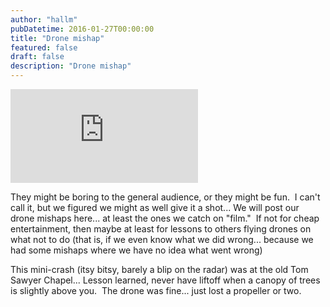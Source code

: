 ```yaml
---
author: "hallm"
pubDatetime: 2016-01-27T00:00:00
title: "Drone mishap"
featured: false
draft: false
description: "Drone mishap"
---
```


<iframe class="w-full aspect-video" src="https://www.youtube.com/embed/211kIc2YNv0" title="YouTube video player" frameborder="0" allow="accelerometer; autoplay; clipboard-write; encrypted-media; gyroscope; picture-in-picture; web-share" allowfullscreen></iframe>

They might be boring to the general audience, or they might be fun.  I can't call it, but we figured we might as well give it a shot... We will post our drone mishaps here... at least the ones we catch on "film."  If not for cheap entertainment, then maybe at least for lessons to others flying drones on what not to do (that is, if we even know what we did wrong... because we had some mishaps where we have no idea what went wrong)

This mini-crash (itsy bitsy, barely a blip on the radar) was at the old Tom Sawyer Chapel... Lesson learned, never have liftoff when a canopy of trees is slightly above you.  The drone was fine... just lost a propeller or two.